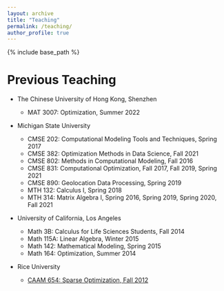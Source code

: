 ```yaml
---
layout: archive
title: "Teaching"
permalink: /teaching/
author_profile: true
---
```


{% include base_path %}

Previous Teaching
======
* The Chinese University of Hong Kong, Shenzhen
  * MAT 3007: Optimization, Summer 2022 

* Michigan State University
  * CMSE 202: Computational Modeling Tools and Techniques, Spring 2017
  * CMSE 382: Optimization Methods in Data Science, Fall 2021
  * CMSE 802: Methods in Computational Modeling, Fall 2016
  * CMSE 831: Computational Optimization, Fall 2017, Fall 2019, Spring 2021
  * CMSE 890: Geolocation Data Processing, Spring 2019
  * MTH 132: Calculus I, Spring 2018
  * MTH 314: Matrix Algebra I, Spring 2016, Spring 2019, Spring 2020, Fall 2021

* University of California, Los Angeles
  * Math 3B: Calculus for Life Sciences Students, Fall 2014
  * Math 115A: Linear Algebra, Winter 2015
  * Math 142: Mathematical Modeling, Spring 2015
  * Math 164: Optimization, Summer 2014

* Rice University
  * [CAAM 654: Sparse Optimization, Fall 2012](http://www.caam.rice.edu/~optimization/sparse/index.html)
